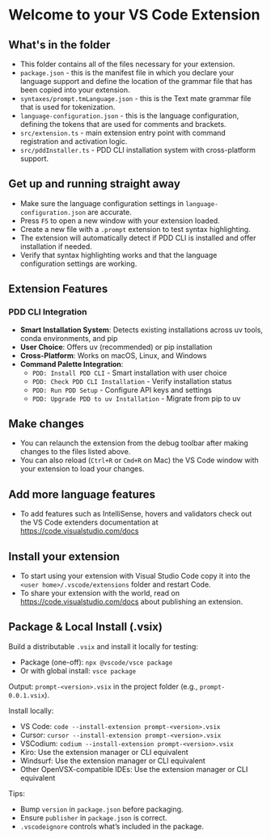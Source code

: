 # Welcome to your VS Code Extension

## What's in the folder

* This folder contains all of the files necessary for your extension.
* `package.json` - this is the manifest file in which you declare your language support and define the location of the grammar file that has been copied into your extension.
* `syntaxes/prompt.tmLanguage.json` - this is the Text mate grammar file that is used for tokenization.
* `language-configuration.json` - this is the language configuration, defining the tokens that are used for comments and brackets.
* `src/extension.ts` - main extension entry point with command registration and activation logic.
* `src/pddInstaller.ts` - PDD CLI installation system with cross-platform support.

## Get up and running straight away

* Make sure the language configuration settings in `language-configuration.json` are accurate.
* Press `F5` to open a new window with your extension loaded.
* Create a new file with a `.prompt` extension to test syntax highlighting.
* The extension will automatically detect if PDD CLI is installed and offer installation if needed.
* Verify that syntax highlighting works and that the language configuration settings are working.

## Extension Features

### PDD CLI Integration
* **Smart Installation System**: Detects existing installations across uv tools, conda environments, and pip
* **User Choice**: Offers uv (recommended) or pip installation
* **Cross-Platform**: Works on macOS, Linux, and Windows
* **Command Palette Integration**: 
  - `PDD: Install PDD CLI` - Smart installation with user choice
  - `PDD: Check PDD CLI Installation` - Verify installation status
  - `PDD: Run PDD Setup` - Configure API keys and settings
  - `PDD: Upgrade PDD to uv Installation` - Migrate from pip to uv

## Make changes

* You can relaunch the extension from the debug toolbar after making changes to the files listed above.
* You can also reload (`Ctrl+R` or `Cmd+R` on Mac) the VS Code window with your extension to load your changes.

## Add more language features

* To add features such as IntelliSense, hovers and validators check out the VS Code extenders documentation at https://code.visualstudio.com/docs

## Install your extension

* To start using your extension with Visual Studio Code copy it into the `<user home>/.vscode/extensions` folder and restart Code.
* To share your extension with the world, read on https://code.visualstudio.com/docs about publishing an extension.

## Package & Local Install (.vsix)

Build a distributable `.vsix` and install it locally for testing:

- Package (one-off): `npx @vscode/vsce package`
- Or with global install: `vsce package`

Output: `prompt-<version>.vsix` in the project folder (e.g., `prompt-0.0.1.vsix`).

Install locally:

- VS Code: `code --install-extension prompt-<version>.vsix`
- Cursor: `cursor --install-extension prompt-<version>.vsix`
- VSCodium: `codium --install-extension prompt-<version>.vsix`
- Kiro: Use the extension manager or CLI equivalent
- Windsurf: Use the extension manager or CLI equivalent
- Other OpenVSX-compatible IDEs: Use the extension manager or CLI equivalent

Tips:

- Bump `version` in `package.json` before packaging.
- Ensure `publisher` in `package.json` is correct.
- `.vscodeignore` controls what’s included in the package.
